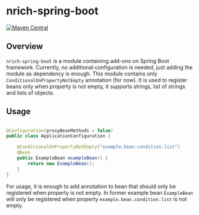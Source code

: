 # nrich-spring-boot

[![Maven Central](https://maven-badges.herokuapp.com/maven-central/net.croz.nrich/nrich-spring-boot/badge.svg?color=blue)](https://maven-badges.herokuapp.com/maven-central/net.croz.nrich/nrich-spring-boot)

## Overview

`nrich-spring-boot` is a module containing add-ons on Spring Boot framework. Currently, no additional configuration is needed, just adding the module as dependency is enough. This module contains
only `ConditionalOnPropertyNotEmpty` annotation (for now). It is used to register beans only when property is not empty, it supports strings, list of strings and lists of objects.

## Usage

```java

@Configuration(proxyBeanMethods = false)
public class ApplicationConfiguration {

    @ConditionalOnPropertyNotEmpty("example.bean.condition.list")
    @Bean
    public ExampleBean exampleBean() {
        return new ExampleBean();
    }
}

```

For usage, it is enough to add annotation to bean that should only be registered when property is not empty. In former example bean `ExampleBean`
will only be registered when property `example.bean.condition.list` is not empty.
